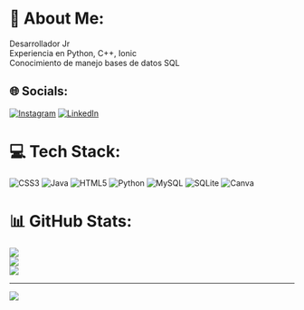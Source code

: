# 💫 About Me:
Desarrollador Jr<br>Experiencia en Python, C++, Ionic<br>Conocimiento de manejo bases de datos SQL<br>


## 🌐 Socials:
[![Instagram](https://img.shields.io/badge/Instagram-%23E4405F.svg?logo=Instagram&logoColor=white)](https://instagram.com/j_codev) [![LinkedIn](https://img.shields.io/badge/LinkedIn-%230077B5.svg?logo=linkedin&logoColor=white)](https://www.linkedin.com/in/javier-rodr%C3%ADguez-08538a21a)

# 💻 Tech Stack:
![CSS3](https://img.shields.io/badge/css3-%231572B6.svg?style=for-the-badge&logo=css3&logoColor=white) ![Java](https://img.shields.io/badge/java-%23ED8B00.svg?style=for-the-badge&logo=java&logoColor=white) ![HTML5](https://img.shields.io/badge/html5-%23E34F26.svg?style=for-the-badge&logo=html5&logoColor=white) ![Python](https://img.shields.io/badge/Python-%2302569B.svg?style=for-the-badge&logo=Python&logoColor=white) ![MySQL](https://img.shields.io/badge/mysql-%2300f.svg?style=for-the-badge&logo=mysql&logoColor=white) ![SQLite](https://img.shields.io/badge/adobephotoshop-%2331A8FF.svg?style=for-the-badge&logo=adobephotoshop&logoColor=white) ![Canva](https://img.shields.io/badge/Canva-%2300C4CC.svg?style=for-the-badge&logo=Canva&logoColor=white)
# 📊 GitHub Stats:
![](https://github-readme-stats.vercel.app/api?username=Javier02R&theme=midnight-purple&hide_border=false&include_all_commits=false&count_private=false)<br/>
![](https://github-readme-streak-stats.herokuapp.com/?user=Javier02R&theme=midnight-purple&hide_border=false)<br/>
![](https://github-readme-stats.vercel.app/api/top-langs/?username=Javier02R&theme=midnight-purple&hide_border=false&include_all_commits=false&count_private=false&layout=compact)

---
[![](https://visitcount.itsvg.in/api?id=Javier02R&icon=0&color=0)](https://visitcount.itsvg.in)

<!-- Proudly created with GPRM ( https://gprm.itsvg.in ) -->
